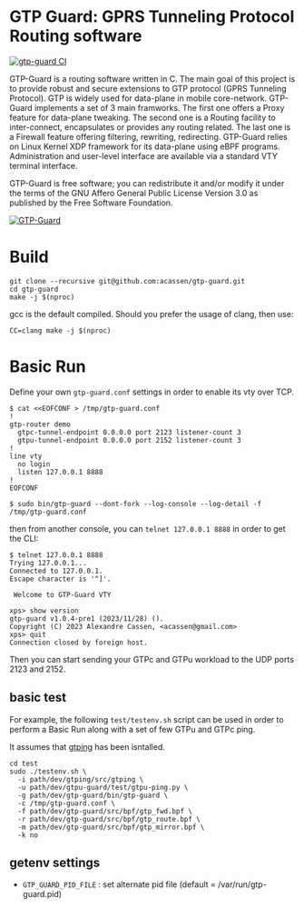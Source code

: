 # GTP Guard: GPRS Tunneling Protocol Routing software

[![gtp-guard CI](https://github.com/acassen/gtp-guard/actions/workflows/actions-compile.yml/badge.svg)](https://github.com/acassen/gtp-guard/actions/workflows/actions-compile.yml)

GTP-Guard is a routing software written in C. The main goal of this project is to provide robust and secure extensions to GTP protocol (GPRS Tunneling Protocol). GTP is widely used for data-plane in mobile core-network. GTP-Guard implements a set of 3 main framworks. The first one offers a Proxy feature for data-plane tweaking. The second one is a Routing facility to inter-connect, encapsulates or provides any routing related. The last one is a Firewall feature offering filtering, rewriting, redirecting. GTP-Guard relies on Linux Kernel XDP framework for its data-plane using eBPF programs. Administration and user-level interface are available via a standard VTY terminal interface.

GTP-Guard is free software; you can redistribute it and/or modify it under the terms of the GNU Affero General Public License Version 3.0 as published by the Free Software Foundation.


[![GTP-Guard](https://www.gtp-guard.org/_images/network.png)](https://www.gtp-guard.org)

# Build

```
git clone --recursive git@github.com:acassen/gtp-guard.git
cd gtp-guard
make -j $(nproc)
```

gcc is the default compiled. Should you prefer the usage of clang, then use:
```
CC=clang make -j $(nproc)
```

# Basic Run

Define your own `gtp-guard.conf` settings in order to enable its vty over TCP.

```
$ cat <<EOFCONF > /tmp/gtp-guard.conf
!
gtp-router demo
  gtpc-tunnel-endpoint 0.0.0.0 port 2123 listener-count 3
  gtpu-tunnel-endpoint 0.0.0.0 port 2152 listener-count 3
!
line vty
  no login
  listen 127.0.0.1 8888
!
EOFCONF

$ sudo bin/gtp-guard --dont-fork --log-console --log-detail -f /tmp/gtp-guard.conf
```

then from another console, you can `telnet 127.0.0.1 8888` in order to get the CLI:
```
$ telnet 127.0.0.1 8888
Trying 127.0.0.1...
Connected to 127.0.0.1.
Escape character is '^]'.

 Welcome to GTP-Guard VTY

xps> show version
gtp-guard v1.0.4-pre1 (2023/11/28) ().
Copyright (C) 2023 Alexandre Cassen, <acassen@gmail.com>
xps> quit
Connection closed by foreign host.
```

Then you can start sending your GTPc and GTPu workload to the UDP ports 2123 and 2152.

## basic test

For example, the following `test/testenv.sh` script can be used in order to perform a Basic Run
along with a set of few GTPu and GTPc ping.

It assumes that [gtping](https://github.com/ThomasHabets/gtping) has been isntalled.

```
cd test
sudo ./testenv.sh \
  -i path/dev/gtping/src/gtping \
  -u path/dev/gtpu-guard/test/gtpu-ping.py \
  -g path/dev/gtp-guard/bin/gtp-guard \
  -c /tmp/gtp-guard.conf \
  -f path/dev/gtp-guard/src/bpf/gtp_fwd.bpf \
  -r path/dev/gtp-guard/src/bpf/gtp_route.bpf \
  -m path/dev/gtp-guard/src/bpf/gtp_mirror.bpf \
  -k no
```

## getenv settings

  - `GTP_GUARD_PID_FILE` : set alternate pid file (default = /var/run/gtp-guard.pid)
